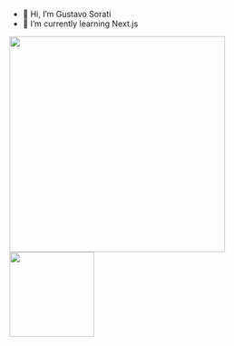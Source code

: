 - 👋 Hi, I’m Gustavo Sorati
- 🌱 I’m currently learning Next.js

<div>
  <img src="https://github-readme-stats.vercel.app/api?username=gustavosorati&show_icons=true" width="380px" />
  <img src="https://github-readme-stats.vercel.app/api/top-langs/?username=gustavosorati&layout=compact" height="149px" />
</div>
<!---
gustavosorati/gustavosorati is a ✨ special ✨ repository because its `README.md` (this file) appears on your GitHub profile.
You can click the Preview link to take a look at your changes.
--->
